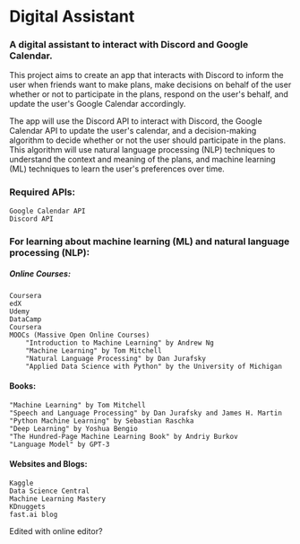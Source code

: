 # Digital Assistant
### A digital assistant to interact with Discord and Google Calendar.

This project aims to create an app that interacts with Discord to inform the user when friends want to make plans, make decisions on behalf of the user whether or not to participate in the plans, respond on the user's behalf, and update the user's Google Calendar accordingly.

The app will use the Discord API to interact with Discord, the Google Calendar API to update the user's calendar, and a decision-making algorithm to decide whether or not the user should participate in the plans. This algorithm will use natural language processing (NLP) techniques to understand the context and meaning of the plans, and machine learning (ML) techniques to learn the user's preferences over time.

### Required APIs:
    Google Calendar API
    Discord API

### For learning about machine learning (ML) and natural language processing (NLP):

##### Online Courses:

    Coursera
    edX
    Udemy
    DataCamp
    Coursera
    MOOCs (Massive Open Online Courses)
        "Introduction to Machine Learning" by Andrew Ng
        "Machine Learning" by Tom Mitchell
        "Natural Language Processing" by Dan Jurafsky
        "Applied Data Science with Python" by the University of Michigan

#### Books:

    "Machine Learning" by Tom Mitchell
    "Speech and Language Processing" by Dan Jurafsky and James H. Martin
    "Python Machine Learning" by Sebastian Raschka
    "Deep Learning" by Yoshua Bengio
    "The Hundred-Page Machine Learning Book" by Andriy Burkov
    "Language Model" by GPT-3

#### Websites and Blogs:

    Kaggle
    Data Science Central
    Machine Learning Mastery
    KDnuggets
    fast.ai blog


Edited with online editor?